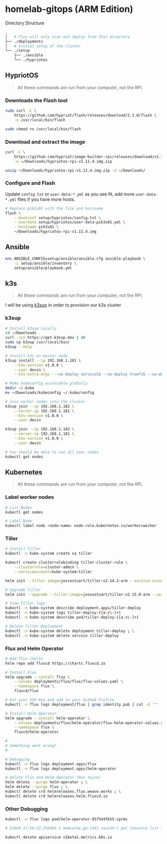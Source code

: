 # homelab-gitops (ARM Edition)

Directory Structure

```bash
.
│   # Flux will only scan and deploy from this directory
├── ./deployments
│   # Initial setup of the cluster
└── ./setup
    ├── ./ansible
    └── ./hypriotos
```

## HypriotOS

> All these commands are run from your computer, not the RPi.

### Downloads the Flash tool

```bash
sudo curl -L \
    https://github.com/hypriot/flash/releases/download/2.3.0/flash \
    -o /usr/local/bin/flash

sudo chmod +x /usr/local/bin/flash
```

### Download and extract the image

```bash
curl -L \
    https://github.com/hypriot/image-builder-rpi/releases/download/v1.11.4/hypriotos-rpi-v1.11.4.img.zip \
    -o ~/Downloads/hypriotos-rpi-v1.11.4.img.zip

unzip ~/Downloads/hypriotos-rpi-v1.11.4.img.zip -d ~/Downloads/
```

### Configure and Flash

Update `config.txt` or `user-data-*.yml` as you see fit, add more `user-data-*.yml` files if you have more hosts.

```bash
# Replace pik3s01 with the file and hostname
flash \
    --bootconf setup/hypriotos/config.txt \
    --userdata setup/hypriotos/user-data-pik3s01.yml \
    --hostname pik3s01 \
    ~/Downloads/hypriotos-rpi-v1.11.4.img
```

## Ansible

```bash
env ANSIBLE_CONFIG=setup/ansible/ansible.cfg ansible-playbook \
    -i setup/ansible/inventory \
    setup/ansible/playbook.yml
```

## k3s

> All these commands are run from your computer, not the RPi.

I will be using [k3sup](https://github.com/alexellis/k3sup) in order to provision our k3s cluster

### k3sup

```bash
# Install k3sup locally
cd ~/Downloads
curl -sLS https://get.k3sup.dev | sh
sudo cp k3sup /usr/local/bin/
k3sup --help

# Install k3s on master node
k3sup install --ip 192.168.1.181 \
    --k3s-version v1.0.0 \
    --user devin \
    --k3s-extra-args '--no-deploy servicelb --no-deploy traefik --no-deploy metrics-server'

# Make kubeconfig accessable globally
mkdir ~/.kube
mv ~/Downloads/kubeconfig ~/.kube/config

# Join worker nodes into the cluster
k3sup join --ip 192.168.1.182 \
    --server-ip 192.168.1.181 \
    --k3s-version v1.0.0 \
    --user devin

k3sup join --ip 192.168.1.183 \
    --server-ip 192.168.1.181 \
    --k3s-version v1.0.0 \
    --user devin

# You should be able to see all your nodes
kubectl get nodes
```

## Kubernetes

> All these commands are run from your computer, not the RPi.

### Label worker nodes

```bash
# List Nodes
kubectl get nodes

# Label Node
kubectl label node <node-name> node-role.kubernetes.io/worker=worker
```

### Tiller

```bash
# Install Tiller
kubectl -n kube-system create sa tiller

kubectl create clusterrolebinding tiller-cluster-rule \
    --clusterrole=cluster-admin \
    --serviceaccount=kube-system:tiller

helm init --tiller-image=jessestuart/tiller:v2.14.3-arm --service-account tiller

# Upgrade Tiller
helm init --upgrade --tiller-image=jessestuart/tiller:v2.15.0-arm --service-account tiller

# View Tiller logs
kubectl -n kube-system describe deployment.apps/tiller-deploy
kubectl -n kube-system logs tiller-deploy-([a-z\-]+)
kubectl -n kube-system describe pod/tiller-deploy-([a-z\-]+)

# Delete Tiller Deployment
kubectl -n kube-system delete deployment tiller-deploy ; \
kubectl -n kube-system delete service tiller-deploy
```

### Flux and Helm Operator

```bash
# Add Flux Charts
helm repo add fluxcd https://charts.fluxcd.io

# Install Flux
helm upgrade --install flux \
    --values deployments/flux/flux/flux-values.yaml \
    --namespace flux \
    fluxcd/flux

# Get your SSH Key and add to your GitHub Profile
kubectl -n flux logs deployment/flux | grep identity.pub | cut -d '"' -f2

# Install Helm Operator
helm upgrade --install helm-operator \
    --values deployments/flux/helm-operator/flux-helm-operator-values.yaml \
    --namespace flux \
    fluxcd/helm-operator

#
# Something went wrong?
#

# Debugging
kubectl -n flux logs deployment.apps/flux
kubectl -n flux logs deployment.apps/helm-operator

# Delete Flux and Helm Operator (Run twice)
helm delete --purge helm-operator ; \
helm delete --purge flux ; \
kubectl delete crd helmreleases.flux.weave.works ; \
kubectl delete crd helmreleases.helm.fluxcd.io
```

### Other Debugging

```bash
kubectl -n flux logs pod/helm-operator-857544fb55-zprms

# E1020 17:56:52.250466 1 memcache.go:134] couldn't get resource list for metrics.k8s.io/v1beta1: the server is currently unable to handle the request

kubectl delete apiservice v1beta1.metrics.k8s.io
```
